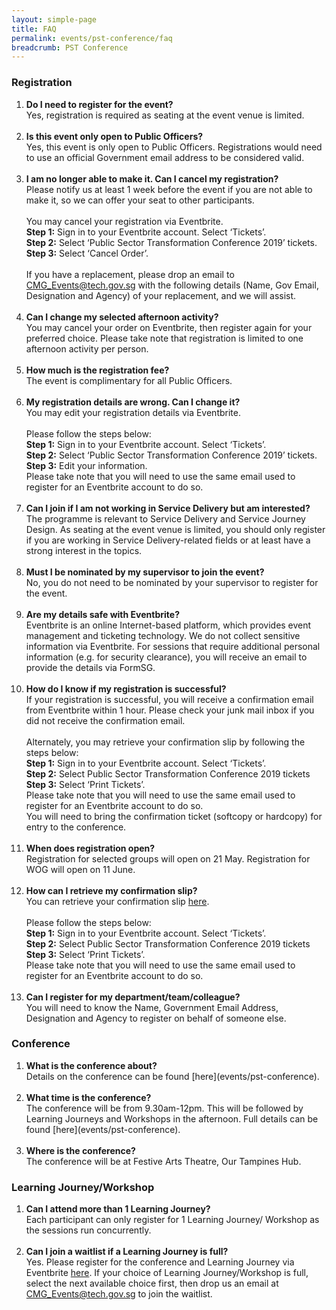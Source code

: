 ```yaml
---
layout: simple-page
title: FAQ
permalink: events/pst-conference/faq
breadcrumb: PST Conference
---
```


### Registration
<ol type="1">
<li> 
	<b>Do I need to register for the event?</b><br>
	Yes, registration is required as seating at the event venue is limited. <!-- You may register <a href="https://www.eventbrite.sg/e/public-sector-transformation-2019-tickets-61859650881">here</a> with your official Government email address. Registration is limited to 1 slot per person. --> 
</li>
<br>
<li>
	<b>Is this event only open to Public Officers?</b><br>
	Yes, this event is only open to Public Officers. Registrations would need to use an official Government email address to be considered valid. 
</li>
<br>
<li>
	<b>I am no longer able to make it. Can I cancel my registration?</b><br>
	Please notify us at least 1 week before the event if you are not able to make it, so we can offer your seat to other participants.<br>
	<br>
	You may cancel your registration via Eventbrite. <br>
	<b>Step 1:</b> Sign in to your Eventbrite account. Select ‘Tickets’. <br>
	<b>Step 2:</b> Select ‘Public Sector Transformation Conference 2019’ tickets. <br>
	<b>Step 3:</b> Select ‘Cancel Order’. <br>
	<br>
	If you have a replacement, please drop an email to <a href="mailto:CMG_Events@tech.gov.sg">CMG_Events@tech.gov.sg</a> with the following details (Name, Gov Email, Designation and Agency) of your replacement, and we will assist.
</li>
<br>
<li>
	<b>Can I change my selected afternoon activity?</b><br>
	You may cancel your order on Eventbrite, then register again for your preferred choice. Please take note that registration is limited to one afternoon activity per person.
</li>
<br>
<li>
	<b>How much is the registration fee?</b><br>
	The event is complimentary for all Public Officers.
</li>
<br>
<li>
	<b>My registration details are wrong. Can I change it?</b><br>
	You may edit your registration details via Eventbrite. <br>
	<br>
	Please follow the steps below: <br>
	<b>Step 1:</b> Sign in to your Eventbrite account. Select ‘Tickets’. <br>
	<b>Step 2:</b> Select ‘Public Sector Transformation Conference 2019’ tickets. <br>
	<b>Step 3:</b> Edit your information. <br>
	Please take note that you will need to use the same email used to register for an Eventbrite account to do so.
</li>
<br>
<li>
	<b>Can I join if I am not working in Service Delivery but am interested?</b><br>
	The programme is relevant to Service Delivery and Service Journey Design. As seating at the event venue is limited, you should only register if you are working in Service Delivery-related fields or at least have a strong interest in the topics. 
</li>
<br>
<li>
	<b>Must I be nominated by my supervisor to join the event?</b><br>
	No, you do not need to be nominated by your supervisor to register for the event. 
</li>
<br>
<li>
	<b>Are my details safe with Eventbrite?</b><br>
	Eventbrite is an online Internet-based platform, which provides event management and ticketing technology. We do not collect sensitive information via Eventbrite. For sessions that require additional personal information (e.g. for security clearance), you will receive an email to provide the details via FormSG.
</li>
<br>
<li>
	<b>How do I know if my registration is successful?</b><br>
	If your registration is successful, you will receive a confirmation email from Eventbrite within 1 hour. Please check your junk mail inbox if you did not receive the confirmation email. <br>
	<br>
	Alternately, you may retrieve your confirmation slip by following the steps below: <br>
	<b>Step 1:</b> Sign in to your Eventbrite account. Select ‘Tickets’. <br>
	<b>Step 2:</b> Select Public Sector Transformation Conference 2019 tickets <br>
	<b>Step 3:</b> Select ‘Print Tickets’. <br>
	Please take note that you will need to use the same email used to register for an Eventbrite account to do so.<br>
	You will need to bring the confirmation ticket (softcopy or hardcopy) for entry to the conference. <br>
</li>
<br>
<li>
	<b>When does registration open?</b><br>
	Registration for selected groups will open on 21 May. Registration for WOG will open on 11 June.<br>
</li>
<br>
<li>
	<b>How can I retrieve my confirmation slip?</b><br>
	You can retrieve your confirmation slip <a href="https://www.eventbrite.sg/e/public-service-transformation-2019-tickets-61859650881">here</a>. <br>
	<br>
	Please follow the steps below: <br>
	<b>Step 1:</b> Sign in to your Eventbrite account. Select ‘Tickets’. <br>
	<b>Step 2:</b> Select Public Sector Transformation Conference 2019 tickets <br>
	<b>Step 3:</b> Select ‘Print Tickets’. <br>
	Please take note that you will need to use the same email used to register for an Eventbrite account to do so.<br>
</li>
<br>
<li>
	<b>Can I register for my department/team/colleague?</b><br>
	You will need to know the Name, Government Email Address, Designation and Agency to register on behalf of someone else.
</li>
</ol>


### Conference
<ol type="1">

<li>
	<b>What is the conference about?</b><br>
	Details on the conference can be found [here](events/pst-conference).
</li>
<br>
<li> 
	<b>What time is the conference?</b><br>
	The conference will be from 9.30am-12pm. This will be followed by Learning Journeys and Workshops in the afternoon. Full details can be found [here](events/pst-conference).
</li>
<br>
<li>
	<b>Where is the conference?</b><br>
	The conference will be at Festive Arts Theatre, Our Tampines Hub. 
</li>
</ol>

### Learning Journey/Workshop
<ol type="1">

<li>
	<b>Can I attend more than 1 Learning Journey?</b><br>
	Each participant can only register for 1 Learning Journey/ Workshop as the sessions run concurrently.
</li>
<br>
<li>
	<b>Can I join a waitlist if a Learning Journey is full?</b><br>
	Yes. Please register for the conference and Learning Journey via Eventbrite <a href="https://www.eventbrite.sg/e/public-service-transformation-2019-tickets-61859650881">here</a>. If your choice of Learning Journey/Workshop is full, select the next available choice first, then drop us an email at <a href="mailto:CMG_Events@tech.gov.sg">CMG_Events@tech.gov.sg</a> to join the waitlist. 
</li>
</ol>
